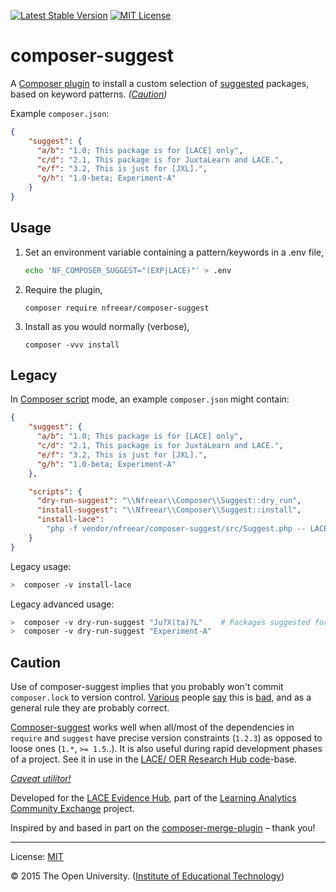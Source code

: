 [![Latest Stable Version][packagist-icon]][packagist] [![MIT License][license-icon]][MIT]

# composer-suggest

A [Composer plugin][] to install a custom selection of [suggested][] packages, based on keyword patterns. _([Caution](#caution))_


Example `composer.json`:

```json
{
    "suggest": {
      "a/b": "1.0; This package is for [LACE] only",
      "c/d": "2.1, This package is for JuxtaLearn and LACE.",
      "e/f": "3.2, This is just for [JXL].",
      "g/h": "1.0-beta; Experiment-A"
    }
}
```


## Usage

1. Set an environment variable containing a pattern/keywords in a .env file,
    ```bash
    echo 'NF_COMPOSER_SUGGEST="(EXP|LACE)"' > .env
    ```

2. Require the plugin,
    ```
    composer require nfreear/composer-suggest
    ```

3. Install as you would normally (verbose),
    ```
    composer -vvv install
    ```


## Legacy

In [Composer script][] mode, an example `composer.json` might contain:

```json
{
    "suggest": {
      "a/b": "1.0; This package is for [LACE] only",
      "c/d": "2.1, This package is for JuxtaLearn and LACE.",
      "e/f": "3.2, This is just for [JXL].",
      "g/h": "1.0-beta; Experiment-A"
    },

    "scripts": {
      "dry-run-suggest": "\\Nfreear\\Composer\\Suggest::dry_run",
      "install-suggest": "\\Nfreear\\Composer\\Suggest::install",
      "install-lace":
        "php -f vendor/nfreear/composer-suggest/src/Suggest.php -- LACE"
    }
}
```

Legacy usage:

```sh
>  composer -v install-lace
```

Legacy advanced usage:

```sh
>  composer -v dry-run-suggest "Ju?X(ta)?L"    # Packages suggested for 'Juxtalearn' & 'JXL'.
>  composer -v dry-run-suggest "Experiment-A"
```


## Caution

Use of composer-suggest implies that you probably won't commit `composer.lock` to version control. [Various][] people [say][] this is [bad][], and as a general rule they are probably correct.

[Composer-suggest][] works well when all/most of the dependencies in `require` and `suggest` have precise version constraints (`1.2.3`) as opposed to loose ones (`1.*`, `>= 1.5`..). It is also useful during rapid development phases of a project. See it in use in the [LACE/ OER Research Hub code][ex]-base.

[_Caveat utilitor!_][beware]


Developed for the [LACE Evidence Hub][], part of the [Learning Analytics Community Exchange][] project.

Inspired by and based in part on the [composer-merge-plugin][] – thank you!

---
License: [MIT][]

© 2015 The Open University. ([Institute of Educational Technology][])

[packagist]: https://packagist.org/packages/nfreear/composer-suggest
[packagist-icon]: https://img.shields.io/packagist/v/nfreear/composer-suggest.svg?style=flat
[license-icon]: https://img.shields.io/packagist/l/nfreear/composer-suggest.svg?style=flat
[Composer]: https://getcomposer.org/
[MIT]: http://nfreear.mit-license.org/ "MIT License"
[composer-suggest]: https://github.com/nfreear/composer-suggest
[Composer plugin]: https://getcomposer.org/doc/articles/plugins.md
[Composer script]: https://getcomposer.org/doc/articles/scripts.md
[suggested]: https://getcomposer.org/doc/04-schema.md#suggest
[Institute of Educational Technology]: http://iet.open.ac.uk/
[Learning Analytics Community Exchange]: http://www.laceproject.eu "LACE project"
[LACE Evidence Hub]: http://evidence.laceproject.eu/
[ex]: https://github.com/IET-OU/oer-evidence-hub-org/blob/9801a671d9b3/composer-TEMPLATE.json#L43-L68 "suggest: {..} in composer.json — LACE/ OER Hub code"
[Various]: https://getcomposer.org/doc/01-basic-usage.md#composer-lock-the-lock-file "Composer documentation"
[say]: https://blog.engineyard.com/2014/composer-its-all-about-the-lock-file "Engineyard blog"
[bad]: http://stackoverflow.com/questions/12896780/should-composer-lock-be-committed-to-version-c.. "Stackoverflow"
[beware]: http://en.wiktionary.org/wiki/caveat_emptor "'User beware'"
[composer-merge-plugin]: https://github.com/wikimedia/composer-merge-plugin
